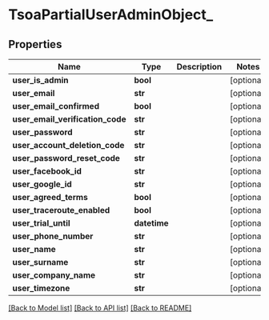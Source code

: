 # TsoaPartialUserAdminObject_

## Properties
Name | Type | Description | Notes
------------ | ------------- | ------------- | -------------
**user_is_admin** | **bool** |  | [optional] 
**user_email** | **str** |  | [optional] 
**user_email_confirmed** | **bool** |  | [optional] 
**user_email_verification_code** | **str** |  | [optional] 
**user_password** | **str** |  | [optional] 
**user_account_deletion_code** | **str** |  | [optional] 
**user_password_reset_code** | **str** |  | [optional] 
**user_facebook_id** | **str** |  | [optional] 
**user_google_id** | **str** |  | [optional] 
**user_agreed_terms** | **bool** |  | [optional] 
**user_traceroute_enabled** | **bool** |  | [optional] 
**user_trial_until** | **datetime** |  | [optional] 
**user_phone_number** | **str** |  | [optional] 
**user_name** | **str** |  | [optional] 
**user_surname** | **str** |  | [optional] 
**user_company_name** | **str** |  | [optional] 
**user_timezone** | **str** |  | [optional] 

[[Back to Model list]](../README.md#documentation-for-models) [[Back to API list]](../README.md#documentation-for-api-endpoints) [[Back to README]](../README.md)


